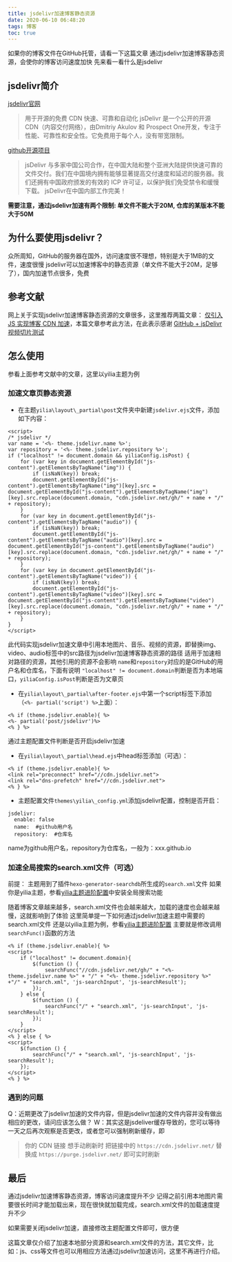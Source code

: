 ```yaml
---
title: jsdelivr加速博客静态资源
date: 2020-06-10 06:48:20
tags: 博客
toc: true
---
```

如果你的博客文件在GitHub托管，请看一下这篇文章
通过jsdelivr加速博客静态资源，会使你的博客访问速度加快
先来看一看什么是jsdelivr<!--more-->
## jsdelivr简介
[jsdelivr官网](https://www.jsdelivr.com/)
>用于开源的免费 CDN
快速、可靠和自动化
jsDelivr 是一个公开的开源 CDN（内容交付网络），由Dmitriy Akulov 和 Prospect One开发，专注于性能、可靠性和安全性。它免费用于每个人，没有带宽限制。

[github开源项目](https://github.com/jsdelivr/jsdelivr)
>jsDelivr 与多家中国公司合作，在中国大陆和整个亚洲大陆提供快速可靠的文件交付。我们在中国境内拥有能够显著提高交付速度和延迟的服务器。我们还拥有中国政府颁发的有效的 ICP 许可证，以保护我们免受禁令和缓慢下载。
jsDelivr在中国内部工作完美！

**需要注意，通过jsdelivr加速有两个限制: 单文件不能大于20M, 仓库的某版本不能大于50M**
## 为什么要使用jsdelivr？
众所周知，GitHub的服务器在国外，访问速度很不理想，特别是大于1MB的文件，速度很慢
jsdelivr可以加速博客中的静态资源（单文件不能大于20M，足够了），国内加速节点很多，免费
## 参考文献
网上关于实现jsdelivr加速博客静态资源的文章很多，这里推荐两篇文章：
[仅引入 JS 实现博客 CDN 加速](https://blog.clouder.im/hexo/jsdelivr_js/)，本篇文章参考此方法，在此表示感谢
[GitHub + jsDelivr视频切片测试](https://m1314.cn/403.html)
## 怎么使用
参看上面参考文献中的文章，这里以yilia主题为例
### 加速文章页静态资源
* 在主题`yilia\layout\_partial\post`文件夹中新建`jsdelivr.ejs`文件，添加如下内容：

```
<script>
/* jsdelivr */
var name = '<%- theme.jsdelivr.name %>';
var repository = '<%- theme.jsdelivr.repository %>';
if ("localhost" != document.domain && yiliaConfig.isPost) {
    for (var key in document.getElementById("js-content").getElementsByTagName("img")) {
        if (isNaN(key)) break;
        document.getElementById("js-content").getElementsByTagName("img")[key].src = document.getElementById("js-content").getElementsByTagName("img")[key].src.replace(document.domain, "cdn.jsdelivr.net/gh/" + name + "/" + repository);
    }
    for (var key in document.getElementById("js-content").getElementsByTagName("audio")) {
        if (isNaN(key)) break;
        document.getElementById("js-content").getElementsByTagName("audio")[key].src = document.getElementById("js-content").getElementsByTagName("audio")[key].src.replace(document.domain, "cdn.jsdelivr.net/gh/" + name + "/" + repository);
    }
    for (var key in document.getElementById("js-content").getElementsByTagName("video")) {
        if (isNaN(key)) break;
        document.getElementById("js-content").getElementsByTagName("video")[key].src = document.getElementById("js-content").getElementsByTagName("video")[key].src.replace(document.domain, "cdn.jsdelivr.net/gh/" + name + "/" + repository);
    }
}
</script>
```
此代码实现jsdelivr加速文章中引用本地图片、音乐、视频的资源，即替换img、video、audio标签中的src路径为jsdelivr加速博客静态资源的路径
适用于加速相对路径的资源，其他引用的资源不会影响
`name`和`repository`对应的是GitHub的用户名和仓库名，下面有说明
`"localhost" != document.domain`判断是否为本地端口，`yiliaConfig.isPost`判断是否为文章页
* 在`yilia\layout\_partial\after-footer.ejs`中第一个script标签下添加（`<%- partial('script') %>`上面）：

```
<% if (theme.jsdelivr.enable){ %>
<%- partial('post/jsdelivr')%>
<% } %>
```
通过主题配置文件判断是否开启jsdelivr加速
* 在`yilia\layout\_partial\head.ejs`中head标签添加（可选）：

```
<% if (theme.jsdelivr.enable){ %>
<link rel="preconnect" href="//cdn.jsdelivr.net">
<link rel="dns-prefetch" href="//cdn.jsdelivr.net">
<% } %>
```
* 主题配置文件`themes\yilia\_config.yml`添加jsdelivr配置，控制是否开启：

```
jsdelivr:
  enable: false
  name:  #github用户名
  repository:  #仓库名
```
name为github用户名，repository为仓库名，一般为：xxx.github.io
### 加速全局搜索的search.xml文件（可选）
前提：
主题用到了插件`hexo-generator-searchdb`所生成的`search.xml`文件
如果你是yilia主题，参看[yilia主题进阶配置](https://akbcd.github.io/2019/10/14/yilia主题进阶配置/)中安装全局搜索功能

随着博客文章越来越多，search.xml文件也会越来越大，加载的速度也会越来越慢，这就影响到了体验
这里简单提一下如何通过jsdelivr加速主题中需要的search.xml文件
还是以yilia主题为例，参看[yilia主题进阶配置](https://akbcd.github.io/2019/10/14/yilia主题进阶配置/)
主要就是修改调用`searchFunc()`函数的方法
```
<% if (theme.jsdelivr.enable){ %>
<script>
    if ("localhost" != document.domain){
        $(function () {
            searchFunc("//cdn.jsdelivr.net/gh/" + "<%- theme.jsdelivr.name %>" + "/" + "<%- theme.jsdelivr.repository %>" +"/" + "search.xml", 'js-searchInput', 'js-searchResult');
        });
    } else {
        $(function () {
            searchFunc("/" + "search.xml", 'js-searchInput', 'js-searchResult');
        });
    }
</script>
<% } else { %>
<script>
    $(function () {
        searchFunc("/" + "search.xml", 'js-searchInput', 'js-searchResult');
    });
</script>
<% } %>
```
### 遇到的问题
Q：近期更改了jsdelivr加速的文件内容，但是jsdelivr加速的文件内容并没有做出相应的更改，请问应该怎么做？
W：其实这是jsdeliver缓存导致的，您可以等待一天之后再次观察是否更改，或者您可以强制刷新缓存，即
>你的 CDN 链接 想手动刷新时 把链接中的
`https://cdn.jsdelivr.net/`
替换成
`https://purge.jsdelivr.net/`
即可实时刷新
## 最后
通过jsdelivr加速博客静态资源，博客访问速度提升不少
记得之前引用本地图片需要很长时间才能加载出来，现在很快就加载完成，search.xml文件的加载速度提升不少

如果需要关闭jsdelivr加速，直接修改主题配置文件即可，很方便

这篇文章仅介绍了加速本地部分资源和search.xml文件的方法，其它文件，比如：js、css等文件也可以用相应方法通过jsdelivr加速访问，这里不再进行介绍。